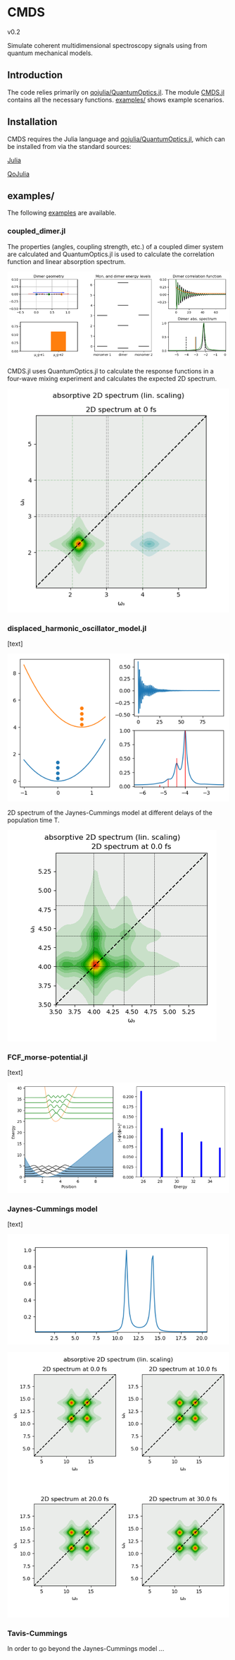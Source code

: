 # CMDS
v0.2

Simulate coherent multidimensional spectroscopy signals using from quantum mechanical models.

## Introduction

The code relies primarily on [qojulia/QuantumOptics.jl](https://github.com/qojulia/QuantumOptics.jl). The module [CMDS.jl](https://github.com/lbmnky/CMDS/blob/master/cmds.jl) contains all the necessary functions. [examples/](https://github.com/lbmnky/CMDS/tree/master/examples) shows example scenarios.

## Installation

CMDS requires the Julia language and [qojulia/QuantumOptics.jl](https://github.com/qojulia/QuantumOptics.jl), which can be installed from via the standard sources:

[Julia](https://docs.julialang.org/en/v1/manual/getting-started/)


[QoJulia](https://docs.qojulia.org/installation/)


## examples/

The following [examples](/examples) are available.

### coupled_dimer.jl

The properties (angles, coupling strength, etc.) of a coupled dimer system are calculated and QuantumOptics.jl is used to calculate the correlation function and linear absorption spectrum.

![coupledDimer](/example_images/coupledDimer.png)

CMDS.jl uses QuantumOptics.jl to calculate the response functions in a four-wave mixing experiment and calculates the expected 2D spectrum.

![coupledDimer 2D spectrum](/example_images/coupledDimer2D.png)

### displaced_harmonic_oscillator_model.jl

[text]

![displacedHarmonicOscillator](/example_images/displHarmOsc.png)

2D spectrum of the Jaynes-Cummings model at different delays of the population time T.

![displacedHarmonicOscillator 2D spectrum](/example_images/displHarmOsc2D.png)

### FCF_morse-potential.jl

[text]

![FCF Morse Potential](/example_images/FCfactorsMorsePot.png)

### Jaynes-Cummings model

[text]

![Jaynes-Cummings](/example_images/JaynesCummingsSpectrum.png)

![Jaynes-Cummings 2D spectrum](/example_images/JaynesCummingsSpectrum2D.png)


### Tavis-Cummings

In order to go beyond the Jaynes-Cummings model ...
